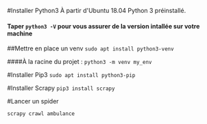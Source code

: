 #Installer Python3
À partir d'Ubuntu 18.04 Python 3 préinstallé.

#### Taper `python3 -V` pour vous assurer de la version intallée sur votre machine
##Mettre en place un venv
`sudo apt install python3-venv`

####À la racine du projet :
`python3 -m venv my_env`

#Installer Pip3 
`sudo apt install python3-pip`

#Installer Scrapy
`pip3 install scrapy`

#Lancer un spider

`scrapy crawl ambulance`